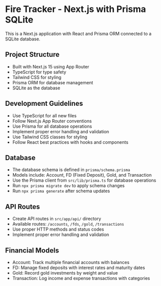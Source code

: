 <!-- Use this file to provide workspace-specific custom instructions to Copilot. For more details, visit https://code.visualstudio.com/docs/copilot/copilot-customization#_use-a-githubcopilotinstructionsmd-file -->

# Fire Tracker - Next.js with Prisma SQLite

This is a Next.js application with React and Prisma ORM connected to a SQLite database.

## Project Structure
- Built with Next.js 15 using App Router
- TypeScript for type safety
- Tailwind CSS for styling
- Prisma ORM for database management
- SQLite as the database

## Development Guidelines
- Use TypeScript for all new files
- Follow Next.js App Router conventions
- Use Prisma for all database operations
- Implement proper error handling and validation
- Use Tailwind CSS classes for styling
- Follow React best practices with hooks and components

## Database
- The database schema is defined in `prisma/schema.prisma`
- Models include: Account, FD (Fixed Deposit), Gold, and Transaction
- Use the Prisma client from `src/lib/prisma.ts` for database operations
- Run `npx prisma migrate dev` to apply schema changes
- Run `npx prisma generate` after schema updates

## API Routes
- Create API routes in `src/app/api/` directory
- Available routes: `/accounts`, `/fds`, `/gold`, `/transactions`
- Use proper HTTP methods and status codes
- Implement proper error handling and validation

## Financial Models
- Account: Track multiple financial accounts with balances
- FD: Manage fixed deposits with interest rates and maturity dates
- Gold: Record gold investments by weight and value
- Transaction: Log income and expense transactions with categories
